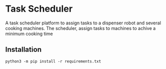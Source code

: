 # Task Scheduler
A task scheduler platform to assign tasks to a dispenser robot and several cooking machines. The scheduler, assign tasks to machines to achive a minimum cooking time

## Installation
```
python3 -m pip install -r requirements.txt 
```